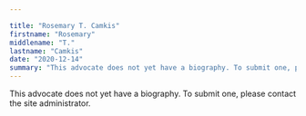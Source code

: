 ```yaml
---

title: "Rosemary T. Camkis"
firstname: "Rosemary"
middlename: "T."
lastname: "Camkis"
date: "2020-12-14"
summary: "This advocate does not yet have a biography. To submit one, please contact the site administrator."
---
```

This advocate does not yet have a biography. To submit one, please contact the site administrator.

